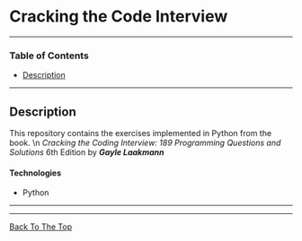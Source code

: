 # Cracking the Code Interview 

---

### Table of Contents

- [Description](#description)

---

## Description

This repository contains the exercises implemented in Python from the book.
\n *Cracking the Coding Interview: 189 Programming Questions and Solutions* 6th Edition by **_Gayle Laakmann_**

#### Technologies

- Python

---

---
[Back To The Top](#read-me-template)
